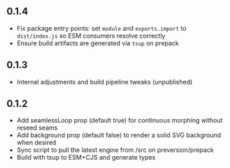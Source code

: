 ## 0.1.4

- Fix package entry points: set `module` and `exports.import` to `dist/index.js` so ESM consumers resolve correctly
- Ensure build artifacts are generated via `tsup` on prepack

## 0.1.3

- Internal adjustments and build pipeline tweaks (unpublished)

## 0.1.2

- Add seamlessLoop prop (default true) for continuous morphing without reseed seams
- Add background prop (default false) to render a solid SVG background when desired
- Sync script to pull the latest engine from /src on preversion/prepack
- Build with tsup to ESM+CJS and generate types



